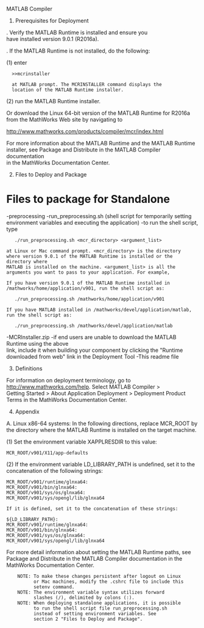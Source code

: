 MATLAB Compiler

1. Prerequisites for Deployment 

. Verify the MATLAB Runtime is installed and ensure you    
  have installed version 9.0.1 (R2016a).   

. If the MATLAB Runtime is not installed, do the following:

  (1) enter
  
      >>mcrinstaller
      
      at MATLAB prompt. The MCRINSTALLER command displays the 
      location of the MATLAB Runtime installer.

  (2) run the MATLAB Runtime installer.

Or download the Linux 64-bit version of the MATLAB Runtime for R2016a 
from the MathWorks Web site by navigating to

   http://www.mathworks.com/products/compiler/mcr/index.html
   
   
For more information about the MATLAB Runtime and the MATLAB Runtime installer, see 
Package and Distribute in the MATLAB Compiler documentation  
in the MathWorks Documentation Center.    


2. Files to Deploy and Package

Files to package for Standalone 
================================
-preprocessing 
-run_preprocessing.sh (shell script for temporarily setting environment variables and 
                       executing the application)
   -to run the shell script, type
   
       ./run_preprocessing.sh <mcr_directory> <argument_list>
       
    at Linux or Mac command prompt. <mcr_directory> is the directory 
    where version 9.0.1 of the MATLAB Runtime is installed or the directory where 
    MATLAB is installed on the machine. <argument_list> is all the 
    arguments you want to pass to your application. For example, 

    If you have version 9.0.1 of the MATLAB Runtime installed in 
    /mathworks/home/application/v901, run the shell script as:
    
       ./run_preprocessing.sh /mathworks/home/application/v901
       
    If you have MATLAB installed in /mathworks/devel/application/matlab, 
    run the shell script as:
    
       ./run_preprocessing.sh /mathworks/devel/application/matlab
-MCRInstaller.zip
   -if end users are unable to download the MATLAB Runtime using the above  
    link, include it when building your component by clicking 
    the "Runtime downloaded from web" link in the Deployment Tool
-This readme file 

3. Definitions

For information on deployment terminology, go to 
http://www.mathworks.com/help. Select MATLAB Compiler >   
Getting Started > About Application Deployment > 
Deployment Product Terms in the MathWorks Documentation 
Center.


4. Appendix 

A. Linux x86-64 systems:
In the following directions, replace MCR_ROOT by the directory where the MATLAB Runtime 
   is installed on the target machine.

(1) Set the environment variable XAPPLRESDIR to this value:

    MCR_ROOT/v901/X11/app-defaults


(2) If the environment variable LD_LIBRARY_PATH is undefined, set it to the concatenation 
   of the following strings:

    MCR_ROOT/v901/runtime/glnxa64:
    MCR_ROOT/v901/bin/glnxa64:
    MCR_ROOT/v901/sys/os/glnxa64:
    MCR_ROOT/v901/sys/opengl/lib/glnxa64

    If it is defined, set it to the concatenation of these strings:

    ${LD_LIBRARY_PATH}: 
    MCR_ROOT/v901/runtime/glnxa64:
    MCR_ROOT/v901/bin/glnxa64:
    MCR_ROOT/v901/sys/os/glnxa64:
    MCR_ROOT/v901/sys/opengl/lib/glnxa64

   For more detail information about setting the MATLAB Runtime paths, see Package and 
   Distribute in the MATLAB Compiler documentation in the MathWorks Documentation Center.


     
        NOTE: To make these changes persistent after logout on Linux 
              or Mac machines, modify the .cshrc file to include this  
              setenv command.
        NOTE: The environment variable syntax utilizes forward 
              slashes (/), delimited by colons (:).  
        NOTE: When deploying standalone applications, it is possible 
              to run the shell script file run_preprocessing.sh 
              instead of setting environment variables. See 
              section 2 "Files to Deploy and Package".    






